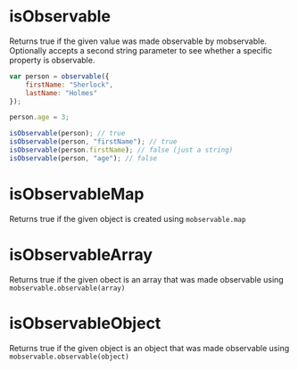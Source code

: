 # isObservable

Returns true if the given value was made observable by mobservable.
Optionally accepts a second string parameter to see whether a specific property is observable.

```javascript
var person = observable({
	firstName: "Sherlock",
	lastName: "Holmes"
});

person.age = 3;

isObservable(person); // true
isObservable(person, "firstName"); // true
isObservable(person.firstName); // false (just a string)
isObservable(person, "age"); // false
```

# isObservableMap

Returns true if the given object is created using `mobservable.map`

# isObservableArray

Returns true if the given obect is an array that was made observable using `mobservable.observable(array)`

# isObservableObject

Returns true if the given object is an object that was made observable using `mobservable.observable(object)`